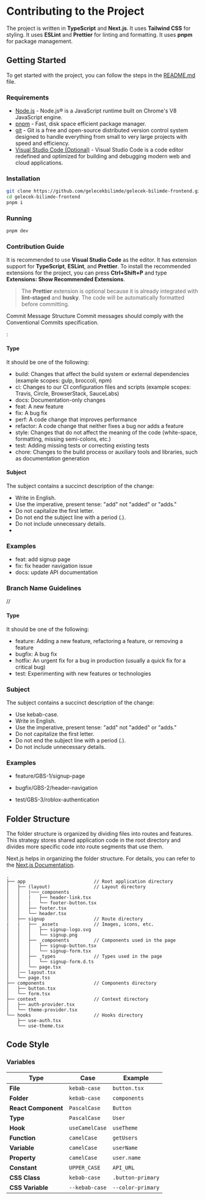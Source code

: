 # Contributing to the Project

The project is written in **TypeScript** and **Next.js**. It uses **Tailwind CSS** for styling. It uses **ESLint** and **Prettier** for linting and formatting. It uses **pnpm** for package management.

## Getting Started

To get started with the project, you can follow the steps in the [README.md](./README.md) file.

### Requirements

- [Node.js](https://nodejs.org/en/) - Node.js® is a JavaScript runtime built on Chrome's V8 JavaScript engine.
- [pnpm](https://pnpm.js.org/) - Fast, disk space efficient package manager.
- [git](https://git-scm.com/) - Git is a free and open-source distributed version control system designed to handle everything from small to very large projects with speed and efficiency.
- [Visual Studio Code (Optional)](https://code.visualstudio.com/) - Visual Studio Code is a code editor redefined and optimized for building and debugging modern web and cloud applications.

### Installation

```bash
git clone https://github.com/gelecekbilimde/gelecek-bilimde-frontend.git
cd gelecek-bilimde-frontend 
pnpm i
```

### Running

```bash
pnpm dev
```

### Contribution Guide

It is recommended to use **Visual Studio Code** as the editor. It has extension support for **TypeScript**, **ESLint**, and **Prettier**. To install the recommended extensions for the project, you can press **Ctrl+Shift+P** and type **Extensions: Show Recommended Extensions**.

> The **Prettier** extension is optional because it is already integrated with **lint-staged** and **husky**. The code will be automatically formatted before committing.

Commit Message Structure
Commit messages should comply with the Conventional Commits specification.

<type>: <subject>

#### Type
It should be one of the following:

* build: Changes that affect the build system or external dependencies (example scopes: gulp, broccoli, npm)
* ci: Changes to our CI configuration files and scripts (example scopes: Travis, Circle, BrowserStack, SauceLabs)
* docs: Documentation-only changes
* feat: A new feature
* fix: A bug fix
* perf: A code change that improves performance
* refactor: A code change that neither fixes a bug nor adds a feature
* style: Changes that do not affect the meaning of the code (white-space, formatting, missing semi-colons, etc.)
* test: Adding missing tests or correcting existing tests
* chore: Changes to the build process or auxiliary tools and libraries, such as documentation generation

#### Subject
The subject contains a succinct description of the change:

* Write in English.
* Use the imperative, present tense: "add" not "added" or "adds."
* Do not capitalize the first letter.
* Do not end the subject line with a period (.).
* Do not include unnecessary details.
* 
### Examples
* feat: add signup page
* fix: fix header navigation issue
* docs: update API documentation

### Branch Name Guidelines

<type>/<jira-issue-number>/<subject-name>

#### Type
It should be one of the following:

* feature: Adding a new feature, refactoring a feature, or removing a feature
* bugfix: A bug fix
* hotfix: An urgent fix for a bug in production (usually a quick fix for a critical bug)
* test: Experimenting with new features or technologies

### Subject

The subject contains a succinct description of the change:

* Use kebab-case.
* Write in English.
* Use the imperative, present tense: "add" not "added" or "adds."
* Do not capitalize the first letter.
* Do not end the subject line with a period (.).
* Do not include unnecessary details.

### Examples

* feature/GBS-1/signup-page

* bugfix/GBS-2/header-navigation

* test/GBS-3/roblox-authentication


## Folder Structure

The folder structure is organized by dividing files into routes and features. This strategy stores shared application code in the root directory and divides more specific code into route segments that use them.

Next.js helps in organizing the folder structure. For details, you can refer to the [Next.js Documentation](https://nextjs.org/docs/app/building-your-application/routing/colocation#project-organization-features).

```
.
├── app                         // Root application directory
│   ├── (layout)                // Layout directory
│   │   |───_components
│   │   |   ├── header-link.tsx
│   │   |   └── footer-button.tsx
│   │   ├── footer.tsx
│   │   └── header.tsx
│   ├── signup                  // Route directory
|   |   ├── _assets             // Images, icons, etc.
│   │   │   ├── signup-logo.svg
│   │   │   └── signup.png
│   │   ├── _components         // Components used in the page
│   │   │   ├── signup-button.tsx
│   │   │   └── signup-form.tsx
│   │   ├── _types              // Types used in the page
│   │   │   └── signup-form.d.ts
│   │   └── page.tsx
│   │── layout.tsx
│   └── page.tss
├── components                  // Components directory
│   ├── button.tsx
│   └── form.tsx
├── context                     // Context directory
│   ├── auth-provider.tsx
│   └── theme-provider.tsx
└── hooks                       // Hooks directory
    ├── use-auth.tsx
    └── use-theme.tsx
```

## Code Style

### Variables

| Type | Case | Example |
| --- | --- | --- |
| **File** | `kebab-case` | `button.tsx` |
| **Folder** | `kebab-case` | `components` |
| **React Component** | `PascalCase` | `Button` |
| **Type** | `PascalCase` | `User` |
| **Hook** | `useCamelCase` | `useTheme` |
| **Function** | `camelCase` | `getUsers` |
| **Variable** | `camelCase` | `userName` |
| **Property** | `camelCase` | `user.name` |
| **Constant** | `UPPER_CASE` | `API_URL` |
| **CSS Class** | `kebab-case` | `.button-primary` |
| **CSS Variable** | `--kebab-case` | `--color-primary` |
